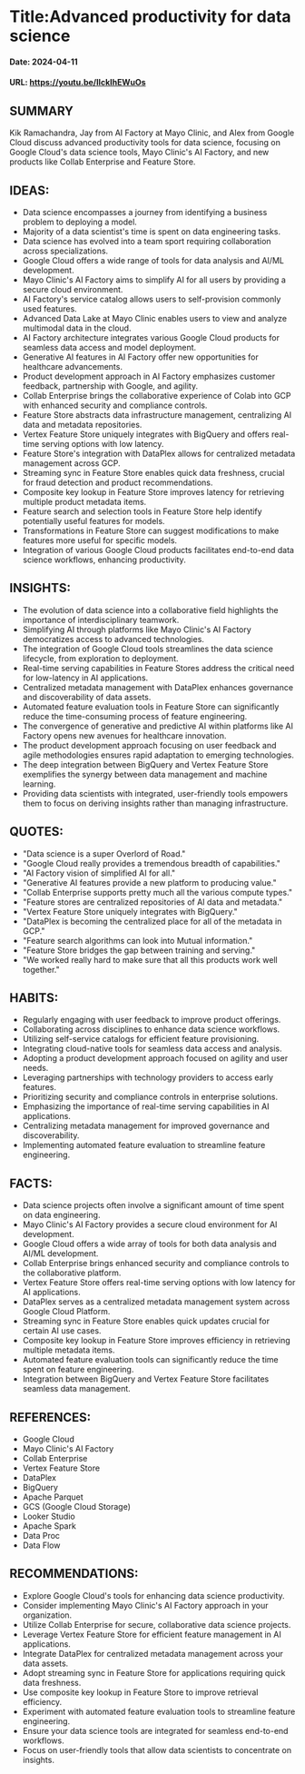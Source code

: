 # Title:Advanced productivity for data science
#### Date: 2024-04-11
#### URL: https://youtu.be/lIckIhEWuOs



## SUMMARY

Kik Ramachandra, Jay from AI Factory at Mayo Clinic, and Alex from Google Cloud discuss advanced productivity tools for data science, focusing on Google Cloud's data science tools, Mayo Clinic's AI Factory, and new products like Collab Enterprise and Feature Store.

## IDEAS:

- Data science encompasses a journey from identifying a business problem to deploying a model.
- Majority of a data scientist's time is spent on data engineering tasks.
- Data science has evolved into a team sport requiring collaboration across specializations.
- Google Cloud offers a wide range of tools for data analysis and AI/ML development.
- Mayo Clinic's AI Factory aims to simplify AI for all users by providing a secure cloud environment.
- AI Factory's service catalog allows users to self-provision commonly used features.
- Advanced Data Lake at Mayo Clinic enables users to view and analyze multimodal data in the cloud.
- AI Factory architecture integrates various Google Cloud products for seamless data access and model deployment.
- Generative AI features in AI Factory offer new opportunities for healthcare advancements.
- Product development approach in AI Factory emphasizes customer feedback, partnership with Google, and agility.
- Collab Enterprise brings the collaborative experience of Colab into GCP with enhanced security and compliance controls.
- Feature Store abstracts data infrastructure management, centralizing AI data and metadata repositories.
- Vertex Feature Store uniquely integrates with BigQuery and offers real-time serving options with low latency.
- Feature Store's integration with DataPlex allows for centralized metadata management across GCP.
- Streaming sync in Feature Store enables quick data freshness, crucial for fraud detection and product recommendations.
- Composite key lookup in Feature Store improves latency for retrieving multiple product metadata items.
- Feature search and selection tools in Feature Store help identify potentially useful features for models.
- Transformations in Feature Store can suggest modifications to make features more useful for specific models.
- Integration of various Google Cloud products facilitates end-to-end data science workflows, enhancing productivity.

## INSIGHTS:

- The evolution of data science into a collaborative field highlights the importance of interdisciplinary teamwork.
- Simplifying AI through platforms like Mayo Clinic's AI Factory democratizes access to advanced technologies.
- The integration of Google Cloud tools streamlines the data science lifecycle, from exploration to deployment.
- Real-time serving capabilities in Feature Stores address the critical need for low-latency in AI applications.
- Centralized metadata management with DataPlex enhances governance and discoverability of data assets.
- Automated feature evaluation tools in Feature Store can significantly reduce the time-consuming process of feature engineering.
- The convergence of generative and predictive AI within platforms like AI Factory opens new avenues for healthcare innovation.
- The product development approach focusing on user feedback and agile methodologies ensures rapid adaptation to emerging technologies.
- The deep integration between BigQuery and Vertex Feature Store exemplifies the synergy between data management and machine learning.
- Providing data scientists with integrated, user-friendly tools empowers them to focus on deriving insights rather than managing infrastructure.

## QUOTES:

- "Data science is a super Overlord of Road."
- "Google Cloud really provides a tremendous breadth of capabilities."
- "AI Factory vision of simplified AI for all."
- "Generative AI features provide a new platform to producing value."
- "Collab Enterprise supports pretty much all the various compute types."
- "Feature stores are centralized repositories of AI data and metadata."
- "Vertex Feature Store uniquely integrates with BigQuery."
- "DataPlex is becoming the centralized place for all of the metadata in GCP."
- "Feature search algorithms can look into Mutual information."
- "Feature Store bridges the gap between training and serving."
- "We worked really hard to make sure that all this products work well together."

## HABITS:

- Regularly engaging with user feedback to improve product offerings.
- Collaborating across disciplines to enhance data science workflows.
- Utilizing self-service catalogs for efficient feature provisioning.
- Integrating cloud-native tools for seamless data access and analysis.
- Adopting a product development approach focused on agility and user needs.
- Leveraging partnerships with technology providers to access early features.
- Prioritizing security and compliance controls in enterprise solutions.
- Emphasizing the importance of real-time serving capabilities in AI applications.
- Centralizing metadata management for improved governance and discoverability.
- Implementing automated feature evaluation to streamline feature engineering.

## FACTS:

- Data science projects often involve a significant amount of time spent on data engineering.
- Mayo Clinic's AI Factory provides a secure cloud environment for AI development.
- Google Cloud offers a wide array of tools for both data analysis and AI/ML development.
- Collab Enterprise brings enhanced security and compliance controls to the collaborative platform.
- Vertex Feature Store offers real-time serving options with low latency for AI applications.
- DataPlex serves as a centralized metadata management system across Google Cloud Platform.
- Streaming sync in Feature Store enables quick updates crucial for certain AI use cases.
- Composite key lookup in Feature Store improves efficiency in retrieving multiple metadata items.
- Automated feature evaluation tools can significantly reduce the time spent on feature engineering.
- Integration between BigQuery and Vertex Feature Store facilitates seamless data management.

## REFERENCES:

- Google Cloud
- Mayo Clinic's AI Factory
- Collab Enterprise
- Vertex Feature Store
- DataPlex
- BigQuery
- Apache Parquet
- GCS (Google Cloud Storage)
- Looker Studio
- Apache Spark
- Data Proc
- Data Flow

## RECOMMENDATIONS:

- Explore Google Cloud's tools for enhancing data science productivity.
- Consider implementing Mayo Clinic's AI Factory approach in your organization.
- Utilize Collab Enterprise for secure, collaborative data science projects.
- Leverage Vertex Feature Store for efficient feature management in AI applications.
- Integrate DataPlex for centralized metadata management across your data assets.
- Adopt streaming sync in Feature Store for applications requiring quick data freshness.
- Use composite key lookup in Feature Store to improve retrieval efficiency.
- Experiment with automated feature evaluation tools to streamline feature engineering.
- Ensure your data science tools are integrated for seamless end-to-end workflows.
- Focus on user-friendly tools that allow data scientists to concentrate on insights.
